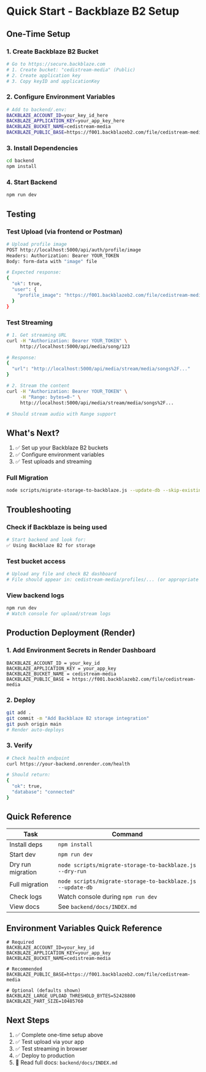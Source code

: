 # Quick Start - Backblaze B2 Setup

## One-Time Setup

### 1. Create Backblaze B2 Bucket
```bash
# Go to https://secure.backblaze.com
# 1. Create bucket: "cedistream-media" (Public)
# 2. Create application key
# 3. Copy keyID and applicationKey
```

### 2. Configure Environment Variables
```bash
# Add to backend/.env:
BACKBLAZE_ACCOUNT_ID=your_key_id_here
BACKBLAZE_APPLICATION_KEY=your_app_key_here
BACKBLAZE_BUCKET_NAME=cedistream-media
BACKBLAZE_PUBLIC_BASE=https://f001.backblazeb2.com/file/cedistream-media
```

### 3. Install Dependencies
```bash
cd backend
npm install
```

### 4. Start Backend
```bash
npm run dev
```

## Testing

### Test Upload (via frontend or Postman)
```bash
# Upload profile image
POST http://localhost:5000/api/auth/profile/image
Headers: Authorization: Bearer YOUR_TOKEN
Body: form-data with "image" file

# Expected response:
{
  "ok": true,
  "user": {
    "profile_image": "https://f001.backblazeb2.com/file/cedistream-media/profiles/..."
  }
}
```

### Test Streaming
```bash
# 1. Get streaming URL
curl -H "Authorization: Bearer YOUR_TOKEN" \
     http://localhost:5000/api/media/song/123

# Response:
{
  "url": "http://localhost:5000/api/media/stream/media/songs%2F..."
}

# 2. Stream the content
curl -H "Authorization: Bearer YOUR_TOKEN" \
     -H "Range: bytes=0-" \
     http://localhost:5000/api/media/stream/media/songs%2F...

# Should stream audio with Range support
```

## What's Next?

1. ✅ Set up your Backblaze B2 buckets
2. ✅ Configure environment variables
3. ✅ Test uploads and streaming

### Full Migration
```bash
node scripts/migrate-storage-to-backblaze.js --update-db --skip-existing
```

## Troubleshooting

### Check if Backblaze is being used
```bash
# Start backend and look for:
✅ Using Backblaze B2 for storage
```

### Test bucket access
```bash
# Upload any file and check B2 dashboard
# File should appear in: cedistream-media/profiles/... (or appropriate folder)
```

### View backend logs
```bash
npm run dev
# Watch console for upload/stream logs
```

## Production Deployment (Render)

### 1. Add Environment Secrets in Render Dashboard
```
BACKBLAZE_ACCOUNT_ID = your_key_id
BACKBLAZE_APPLICATION_KEY = your_app_key
BACKBLAZE_BUCKET_NAME = cedistream-media
BACKBLAZE_PUBLIC_BASE = https://f001.backblazeb2.com/file/cedistream-media
```

### 2. Deploy
```bash
git add .
git commit -m "Add Backblaze B2 storage integration"
git push origin main
# Render auto-deploys
```

### 3. Verify
```bash
# Check health endpoint
curl https://your-backend.onrender.com/health

# Should return:
{
  "ok": true,
  "database": "connected"
}
```

## Quick Reference

| Task | Command |
|------|---------|
| Install deps | `npm install` |
| Start dev | `npm run dev` |
| Dry run migration | `node scripts/migrate-storage-to-backblaze.js --dry-run` |
| Full migration | `node scripts/migrate-storage-to-backblaze.js --update-db` |
| Check logs | Watch console during `npm run dev` |
| View docs | See `backend/docs/INDEX.md` |

## Environment Variables Quick Reference

```env
# Required
BACKBLAZE_ACCOUNT_ID=your_key_id
BACKBLAZE_APPLICATION_KEY=your_app_key
BACKBLAZE_BUCKET_NAME=cedistream-media

# Recommended
BACKBLAZE_PUBLIC_BASE=https://f001.backblazeb2.com/file/cedistream-media

# Optional (defaults shown)
BACKBLAZE_LARGE_UPLOAD_THRESHOLD_BYTES=52428800
BACKBLAZE_PART_SIZE=10485760
```

## Next Steps

1. ✅ Complete one-time setup above
2. ✅ Test upload via your app
3. ✅ Test streaming in browser
4. ✅ Deploy to production
5. 📖 Read full docs: `backend/docs/INDEX.md`
